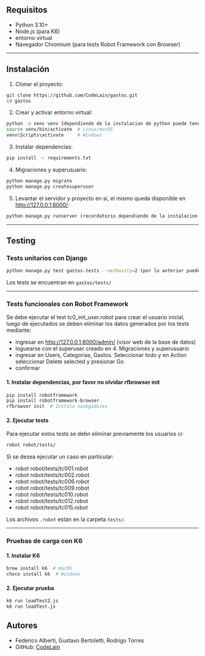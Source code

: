 
##  Requisitos

- Python 3.10+
- Node.js (para K6)
- entorno virtual
- Navegador Chromium (para tests Robot Framework con Browser)

---

## Instalación

1. Clonar el proyecto:

```bash
git clone https://github.com/CodeLain/gastos.git
cd gastos
```

2. Crear y activar entorno virtual:

```bash
python -m venv venv (dependiendo de la instalacion de python puede tener que ejecutar python3 -m venv venv)
source venv/bin/activate  # Linux/macOS
venv\Scripts\activate     # Windows
```

3. Instalar dependencias:

```bash
pip install -r requirements.txt
```

4. Migraciones y superusuario:

```bash
python manage.py migrate
python manage.py createsuperuser
```

5. Levantar el servidor y proyecto en si, el mismo queda disponible en http://127.0.0.1:8000/:

```bash
python manage.py runserver (recordatorio dependiendo de la instalacion de python puede ser python3 en vez de python, ej: python3 manage.py runserver)
```

---

##  Testing

### Tests unitarios con Django

```bash
python manage.py test gastos.tests --verbosity=2 (por lo anterior puede ser: python3 manage.py test gastos.tests --verbosity=2)
```

Los tests se encuentran en `gastos/tests/`

---

### Tests funcionales con Robot Framework

Se debe ejecutar el test tc0_init_user.robot para crear el usuario inicial, luego de ejecutados se deben eliminar los datos generados por los tests mediante:
- ingresar en http://127.0.0.1:8000/admin/ (visor web de la base de datos)
- loguearse con el superuser creado en 4. Migraciones y superusuario
- ingresar en Users, Categorias, Gastos. Seleccionar todo y en Action seleccionar Delete selected y presionar Go
- confirmar

#### 1. Instalar dependencias, por favor no olvidar rfbrowser init

```bash
pip install robotframework
pip install robotframework-browser
rfbrowser init  # Instala navegadores
```

#### 2. Ejecutar tests

Para ejecutar estos tests se debn eliminar previamente los usuarios cr
```bash
robot robot/tests/
```

Si se desea ejecutar un caso en particular:

- robot robot/tests/tc001.robot
- robot robot/tests/tc002.robot
- robot robot/tests/tc006.robot
- robot robot/tests/tc009.robot
- robot robot/tests/tc010.robot
- robot robot/tests/tc012.robot
- robot robot/tests/tc015.robot

Los archivos `.robot` están en la carpeta `tests/`.

---

### Pruebas de carga con K6

#### 1. Instalar K6

```bash
brew install k6  # macOS
choco install k6  # Windows
```

#### 2. Ejecutar prueba

```bash
k6 run loadTest2.js
k6 run loadTest.js
```

## Autores

- Federico Alberti, Gustavo Bertoletti, Rodrigo Torres
- GitHub: [CodeLain](https://github.com/CodeLain)

